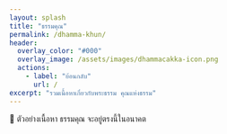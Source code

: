 ```yaml
---
layout: splash
title: "ธรรมคุณ"
permalink: /dhamma-khun/
header:
  overlay_color: "#000"
  overlay_image: /assets/images/dhammacakka-icon.png
  actions:
    - label: "ย้อนกลับ"
      url: /
excerpt: "รวมเนื้อหาเกี่ยวกับพระธรรม คุณแห่งธรรม"
---
```


💬 ตัวอย่างเนื้อหา ธรรมคุณ จะอยู่ตรงนี้ในอนาคต
